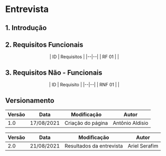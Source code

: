 
# Entrevista

## 1. Introdução


## 2. Requisitos Funcionais

<center>
| ID | Requisitos | 
|--|--|
| RF 01 |  | 

</center>

## 3. Requisitos Não - Funcionais
<center>
| ID | Requisito | 
|--|--|
| RNF 01 |  | 

</center>


## Versionamento

<center>

| Versão | Data | Modificação | Autor |
|--|--|--|--|
| 1.0 | 17/08/2021 | Criação do página | Antônio Aldisio |


| Versão | Data | Modificação | Autor |
|--|--|--|--|
| 2.0 | 21/08/2021 | Resultados da entrevista | Ariel Serafim |

</center>
